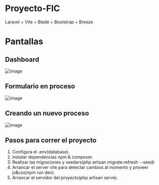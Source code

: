 # Proyecto-FIC
Laravel + Vite + Blade + Bootstrap + Breeze

# Pantallas
## Dashboard
![image](https://user-images.githubusercontent.com/10742738/229329235-5fbd127b-09d9-44c1-9cbe-25afd6f9a753.png)
## Formulario en proceso
![image](https://user-images.githubusercontent.com/10742738/229329254-8708522e-23d1-4f12-ae11-1d3578294dab.png)
## Creando un nuevo proceso
![image](https://user-images.githubusercontent.com/10742738/229329273-380d973f-d48f-4b96-8c02-b2c9c2611e52.png)


## Pasos para correr el proyecto

1. Configura el .env(database).
2. Instalar dependencias npm & composer.
3. Realizar las migraciones y seeders(php artisan migrate:refresh --seed)
4. Arrancar el server vite para detectar cambios al momento y proveer js&css(npm run dev).
5. Arrancar el servidor del proyecto(php artisan serve).
